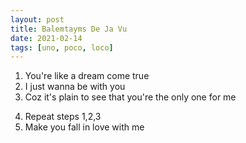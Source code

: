 ```yaml
---
layout: post
title: Balemtayms De Ja Vu
date: 2021-02-14
tags: [uno, poco, loco]
---
```


1. You're like a dream come true
2. I just wanna be with you
3. Coz it's plain to see that you're the only one for me
<!--more-->
4. Repeat steps 1,2,3
5. Make you fall in love with me
